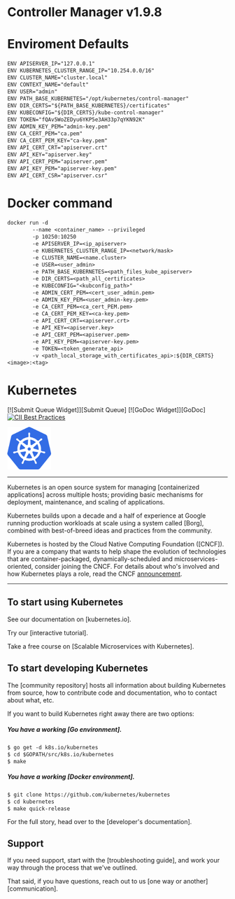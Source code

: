 # Controller Manager v1.9.8

# Enviroment Defaults

```
ENV APISERVER_IP="127.0.0.1"
ENV KUBERNETES_CLUSTER_RANGE_IP="10.254.0.0/16"
ENV CLUSTER_NAME="cluster.local"
ENV CONTEXT_NAME="default"
ENV USER="admin"
ENV PATH_BASE_KUBERNETES="/opt/kubernetes/control-manager"
ENV DIR_CERTS="${PATH_BASE_KUBERNETES}/certificates"
ENV KUBECONFIG="${DIR_CERTS}/kube-control-manager"
ENV TOKEN="fQAv5WoZEDyu6YKP5e3AH33p7qYKN92K"
ENV ADMIN_KEY_PEM="admin-key.pem"
ENV CA_CERT_PEM="ca.pem"
ENV CA_CERT_PEM_KEY="ca-key.pem"
ENV API_CERT_CRT="apiserver.crt"
ENV API_KEY="apiserver.key"
ENV API_CERT_PEM="apiserver.pem"
ENV API_KEY_PEM="apiserver-key.pem"
ENV API_CERT_CSR="apiserver.csr"

```

# Docker command

```
docker run -d 
        --name <container_name> --privileged 
        -p 10250:10250  
        -e APISERVER_IP=<ip_apiserver> 
        -e KUBERNETES_CLUSTER_RANGE_IP=<network/mask> 
        -e CLUSTER_NAME=<name.cluster> 
        -e USER=<user_admin> 
        -e PATH_BASE_KUBERNETES=<path_files_kube_apiserver> 
        -e DIR_CERTS=<path_all_certificates> 
        -e KUBECONFIG="<kubconfig_path>"
        -e ADMIN_CERT_PEM=<cert_user_admin.pem> 
        -e ADMIN_KEY_PEM=<user_admin-key.pem> 
        -e CA_CERT_PEM=<ca_cert_PEM.pem> 
        -e CA_CERT_PEM_KEY=<ca-key.pem>  
        -e API_CERT_CRT=<apiserver.crt> 
        -e API_KEY=<apiserver.key> 
        -e API_CERT_PEM=<apiserver.pem> 
        -e API_KEY_PEM=<apiserver-key.pem> 
        -e TOKEN=<token_generate_api>
        -v <path_local_storage_with_certificates_api>:${DIR_CERTS} <image>:<tag>
```
# Kubernetes

[![Submit Queue Widget]][Submit Queue] [![GoDoc Widget]][GoDoc] [![CII Best Practices](https://bestpractices.coreinfrastructure.org/projects/569/badge)](https://bestpractices.coreinfrastructure.org/projects/569)

<img src="https://github.com/kubernetes/kubernetes/raw/master/logo/logo.png" width="100">

----

Kubernetes is an open source system for managing [containerized applications]
across multiple hosts; providing basic mechanisms for deployment, maintenance,
and scaling of applications.

Kubernetes builds upon a decade and a half of experience at Google running
production workloads at scale using a system called [Borg],
combined with best-of-breed ideas and practices from the community.

Kubernetes is hosted by the Cloud Native Computing Foundation ([CNCF]).
If you are a company that wants to help shape the evolution of
technologies that are container-packaged, dynamically-scheduled
and microservices-oriented, consider joining the CNCF.
For details about who's involved and how Kubernetes plays a role,
read the CNCF [announcement].

----

## To start using Kubernetes

See our documentation on [kubernetes.io].

Try our [interactive tutorial].

Take a free course on [Scalable Microservices with Kubernetes].

## To start developing Kubernetes

The [community repository] hosts all information about
building Kubernetes from source, how to contribute code
and documentation, who to contact about what, etc.

If you want to build Kubernetes right away there are two options:

##### You have a working [Go environment].

```
$ go get -d k8s.io/kubernetes
$ cd $GOPATH/src/k8s.io/kubernetes
$ make
```

##### You have a working [Docker environment].

```
$ git clone https://github.com/kubernetes/kubernetes
$ cd kubernetes
$ make quick-release
```

For the full story, head over to the [developer's documentation].

## Support

If you need support, start with the [troubleshooting guide],
and work your way through the process that we've outlined.

That said, if you have questions, reach out to us
[one way or another][communication].

[announcement]: https://cncf.io/news/announcement/2015/07/new-cloud-native-computing-foundation-drive-alignment-among-container
